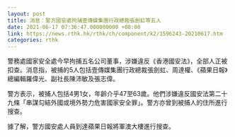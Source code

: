 ```yaml
---
layout: post
title: 消息：警方國安處拘捕壹傳媒集團行政總裁張劍虹等五人
date: 2021-06-17 07:36:47.000000000 +08:00
link: https://news.rthk.hk/rthk/ch/component/k2/1596243-20210617.htm
categories: rthk
---
```


警務處國家安全處今早拘捕五名公司董事，涉嫌違反《香港國安法》，全部人正被扣查。消息指，被捕的5人包括壹傳媒集團行政總裁張劍虹、周達權、《蘋果日報》總編輯羅偉光、副社長陳沛敏及張志偉。

警方表示，被捕人包括4男1女，年齡介乎47至63歲。他們涉嫌違反國安法第二十九條「串謀勾結外國或境外勢力危害國家安全罪」。警方亦曾到被捕人的住所進行搜查。

據了解，警方國安處人員到達蘋果日報將軍澳大樓進行搜查。
